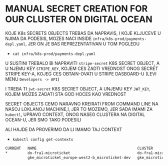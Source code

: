 # MANUAL SECRET CREATION FOR OUR CLUSTER ON DIGITAL OCEAN

KOJE K8s SECRETS OBJECTS TREBAS DA NAPRAVIS, I KOJE KLJUCEVE U NJIMA DA PODESIS, MOZES NACI INSIDE `infra/k8s-prod/payments-depl.yaml`, JER ON JE BAS REPREZENTATIVAN U TOM POGLEDU

- `cat infra/k8s-prod/payments-depl.yaml`

U SUSTINI TREBALO BI NAPRAVITI `stripe-secret` K8S SECRET OBJECT, A U NJEMU KEY `STRIPE_KEY`, KOJEM CES ZADTI VREDNOST ONOG SECRET STRIPE KEY-A, KOJEG CES OBTAIN-OVATI U STRIPE DASBOARD-U (LEVI MENU `Developers -> API`)

I TREBA TI `jwt-secret` K8S SECRET OBJECT, A UNJEMU KEY `JWT_KEY`, KOJEM MOZES ZADATI STA GOD HOCES KAO VREDNOST

SECRET OBJECTS CEMO NARAVNO KREIRATI FROM COMMAND LINE NA NASOJ LOKLANOJ MACHINE,I, JER TO MOZEMO, JER SADA IMAMI ZA `kubectl`, UPRAVO CONTEXT, ONOG NASEG CLUSTERA NA DIGITAL OCEAN-U, JER SMO TAKO PODESILI

ALI HAJDE DA PROVERIMO DA LI IMAMO TAJ CONTEXT

- `kubectl config get-contexts`

```zsh
CURRENT   NAME                                             CLUSTER                                          AUTHINFO                                         NAMESPACE
*         do-fra1-microticket                              do-fra1-microticket                              do-fra1-microticket-admin                        
          gke_microticket_europe-west2-b_microticket-dev   gke_microticket_europe-west2-b_microticket-dev   gke_microticket_europe-west2-b_microticket-dev 
```
